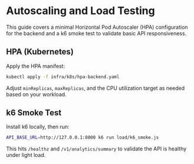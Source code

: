 # Autoscaling and Load Testing

This guide covers a minimal Horizontal Pod Autoscaler (HPA) configuration for the backend and a k6 smoke test to validate basic API responsiveness.

## HPA (Kubernetes)

Apply the HPA manifest:

```sh
kubectl apply -f infra/k8s/hpa-backend.yaml
```

Adjust `minReplicas`, `maxReplicas`, and the CPU utilization target as needed based on your workload.

## k6 Smoke Test

Install k6 locally, then run:

```sh
API_BASE_URL=http://127.0.0.1:8000 k6 run load/k6_smoke.js
```

This hits `/healthz` and `/v1/analytics/summary` to validate the API is healthy under light load.

